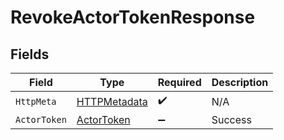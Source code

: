 # RevokeActorTokenResponse


## Fields

| Field                                                   | Type                                                    | Required                                                | Description                                             |
| ------------------------------------------------------- | ------------------------------------------------------- | ------------------------------------------------------- | ------------------------------------------------------- |
| `HttpMeta`                                              | [HTTPMetadata](../../Models/Components/HTTPMetadata.md) | :heavy_check_mark:                                      | N/A                                                     |
| `ActorToken`                                            | [ActorToken](../../Models/Components/ActorToken.md)     | :heavy_minus_sign:                                      | Success                                                 |